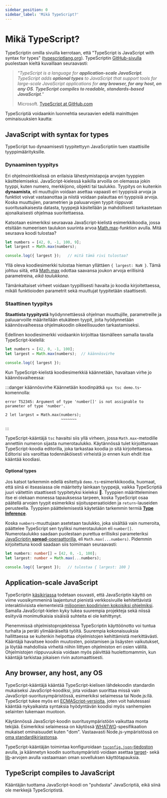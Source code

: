 ```yaml
---
sidebar_position: 0
sidebar_label: 'Mikä TypeScript?'
---
```


# Mikä TypeScript?

TypeScriptin omilla sivuilla kerrotaan, että "TypeScript is JavaScript with syntax for types" ([typescriptlang.org](https://www.typescriptlang.org/)). TypeScriptin [GitHub-sivulla](https://github.com/microsoft/TypeScript) puolestaan kieltä kuvaillaan seuraavasti:

> *"TypeScript is a language for **application-scale JavaScript**. TypeScript adds **optional types** to JavaScript that support tools for large-scale JavaScript applications for **any browser, for any host, on any OS**. **TypeScript compiles to readable, standards-based JavaScript**."*
>
> Microsoft. [TypeScript at GitHub.com](https://github.com/microsoft/TypeScript)

TypeScriptiä voidaankin luonnehtia seuraavien edellä mainittujen ominaisuuksien kautta:

## JavaScript with syntax for types

TypeScript tuo dynaamisesti tyypitettyyn JavaScriptiin tuen staattisille tyyppimäärityksille.


### Dynaaminen tyypitys

Eri ohjelmointikielissä on erilaisia lähestymistapoja arvojen tyyppien käsittelemiseksi. JavaScript-kielessä kaikilla arvoilla on olemassa jokin tyyppi, kuten numero, merkkijono, objekti tai taulukko. Tyypitys on kuitenkin **dynaamista**, eli muuttujiin voidaan asettaa vapaasti eri tyyppisiä arvoja ja funktiot voivat vastaanottaa ja niistä voidaan palauttaa eri tyyppisiä arvoja. Koska muuttujien, parametrien ja paluuarvojen tyypit riippuvat suoritusaikaisesta datasta, tyyppejä käsitellään ja mahdollisesti tarkastetaan ajonaikaisesti ohjelmaa suoritettaessa.

Katsotaan esimerkiksi seuraavaa JavaScript-kielistä esimerkkikoodia, jossa etsitään numeerisen taulukon suurinta arvoa [Math.max](https://developer.mozilla.org/en-US/docs/Web/JavaScript/Reference/Global_Objects/Math/max#syntax)-funktion avulla. Mitä seuraava koodi tulostaa?

```js title="demo.js"
let numbers = [42, 0, -1, 100, 9];
let largest = Math.max(numbers);

console.log({ largest });   // mitä tämä rivi tulostaa?
```

Yllä oleva koodiesimerkki tulostaa hieman yllättäen `{ largest: NaN }`. Tämä johtuu siitä, että [Math.max](https://developer.mozilla.org/en-US/docs/Web/JavaScript/Reference/Global_Objects/Math/max#syntax) odottaa saavansa joukon arvoja erillisinä parametreina, *eikä taulukkona*.

Tämänkaltaiset virheet voidaan tyypillisesti havaita jo koodia kirjoitettaessa, mikäli funktioioden parametrit sekä muuttujat tyypitetään staattisesti.


### Staattinen tyypitys

**Staattista tyypitystä** hyödynnettäessä ohjelman muuttujille, parametreille ja paluuarvoille määritellään etukäteen tyypit, joita hyödynnetään käännösvaiheessa ohjelmakoodin oikeellisuuden tarkastamiseksi.

Edellinen koodiesimerkki voidaankin kirjoittaa täsmälleen samalla tavalla TypeScript-kielellä:

```ts title="demo.ts"
let numbers = [42, 0, -1, 100];
let largest = Math.max(numbers);  // käännösvirhe

console.log({ largest });
```

Kun TypeScript-kielistä koodiesimerkkiä käännetään, havaitaan virhe jo käännösvaiheessa:

:::danger käännösvirhe
Käännetään koodinpätkä `npx tsc demo.ts`-komennolla:

```
error TS2345: Argument of type 'number[]' is not assignable to parameter of type 'number'.

2 let largest = Math.max(numbers);
                         ~~~~~~~
```
:::

TypeScript-kääntäjä `tsc` havaitsi siis yllä virheen, jossa `Math.max`-metodille annettiin numeron sijasta numerotaulukko. Käytännössä tulet kirjoittamaan TypeScript-koodia editorilla, joka tarkastaa koodia jo sitä kirjoitettaessa. Editorisi siis varoittaa todennäköisesti virheistä jo ennen kuin ehdit itse kääntää koodiasi.


#### Optional types

Jos katsot tarkemmin edellä esitettyä `demo.ts`-esimerkkikoodia, huomaat, että siinä ei itseasiassa ole määritetty lainkaan tyyppejä, vaikka TypeScriptiä juuri väitettiin staattisesti tyypitetyksi kieleksi 🤔. Tyyppien määritteleminen itse ei olekaan monessa tapauksessa tarpeen, koska TypeScript osaa päätellä arvojen tyypit esimerkiksi sijoitusperaatioiden ja `return`-lauseiden perusteella. Tyyppien päättelemisestä käytetään tarkemmin termiä [**Type Inference**](https://www.typescriptlang.org/docs/handbook/type-inference.html).

Koska `numbers`-muuttujaan asetetaan taulukko, joka sisältää vain numeroita, päättelee TypeScript sen tyyliksi numerotaulukon eli `number[]`. Numerotaulukko saadaan puolestaan purettua erillisiksi parameteriksi [JavaScriptin **spread**-operaattorilla](https://developer.mozilla.org/en-US/docs/Web/JavaScript/Reference/Operators/Spread_syntax), eli `Math.max(...numbers)`. Pidemmin kirjoitettuna koodi saadaan siis toimimaan seuraavasti:

```ts title="demo.ts"
let numbers: number[] = [42, 0, -1, 100];
let largest: number = Math.max(...numbers);

console.log({ largest });   // tulostaa { largest: 100 }
```



## Application-scale JavaScript

TypeScriptin [käsikirjassa](https://www.typescriptlang.org/docs/handbook/intro.html#about-this-handbook) todetaan osuvasti, että JavaScriptin käyttö on viime vuosikymmeninä laajentunut pienistä verkkosivuille kehitettävistä interaktiivisista elementeistä [miljoonien koodirivien kokoisiksi ohjelmiksi](https://stripe.com/blog/migrating-to-typescript). Samalla JavaScript-kielen kyky tukea suurempia projekteja sekä niissä esiityviä monimutkaisia sisäisiä suhteita ei ole kehittynyt.

Pienemmissä ohjelmistoprojekteissa TypeScriptin käyttöönotto voi tuntua turhalta ja peräti ylimääräiseltä työltä. Suurempia kokonaisuuksia hallittaessa se kuitenkin helpottaa ohjelmistojen kehittämistä merkittävästi. Kääntäjä havaitsee koodin muutosten, poistamisen ja lisäysten vaikutukset, ja löytää mahdollisia virheitä niihin liittyen ohjelmiston eri osien välillä. Ohjelmistojen riippuvuuksia voidaan myös päivittää huolettomammin, kun kääntäjä tarkistaa jokaisen rivin automaattisesti.


## Any browser, any host, any OS

TypeScript-kääntäjä kääntää TypeScript-kielisen lähdekoodin standardin mukaiseksi JavaScript-koodiksi, jota voidaan suorittaa missä vain JavaScript-suoritusympäristössä, esimerkiksi selaimessa tai Node.js:llä. TypeScript tukee myös eri [ECMAScript-versioita](https://ecma-international.org/publications-and-standards/standards/ecma-262/), joten voit halutessasi kääntää nykyaikaista syntaksia hyödyntävän koodisi myös vanhempien selainten tukemaan muotoon.

Käytännössä JavaScript-koodin suoritusympäristöön vaikuttaa monta tekijää. Esimerkiksi selaimessa on käytössä [WHATWG](https://html.spec.whatwg.org/multipage/)-spesifikaation mukaiset ominaisuudet kuten "dom". Vastaavasti Node.js-ympäristössä on [oma standardikirjastonsa](https://nodejs.org/api/modules.html).

TypeScript-kääntäjän toimintaa konfiguroidaan [`tsconfig.json`-tiedoston](https://www.typescriptlang.org/tsconfig) avulla, ja käännetyn koodin suoritusympäristö voidaan asettaa [target](https://www.typescriptlang.org/tsconfig#target)- sekä [lib](https://www.typescriptlang.org/tsconfig#lib)-arvojen avulla vastaamaan oman sovelluksen käyttötapauksia.


## TypeScript compiles to JavaScript

Kääntäjän tuottama JavaScript-koodi on "puhdasta" JavaScriptiä, eikä siinä ole merkkejä TypeScriptistä.

